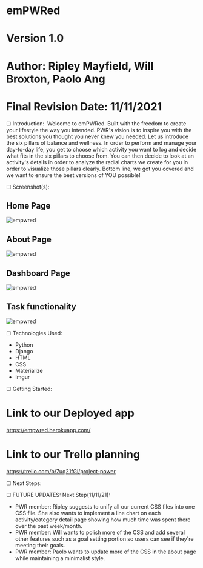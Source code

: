 # emPWRed
# Version 1.0
# Author: Ripley Mayfield, Will Broxton, Paolo Ang
# Final Revision Date: 11/11/2021

☐ Introduction: 
Welcome to emPWRed.  Built with the freedom to create your lifestyle the way you intended. 
PWR's vision is to inspire you with the best solutions you thought you never knew you needed.
Let us introduce the six pillars of balance and wellness.  In order to perform and manage your day-to-day life, you get to choose which activity you want to log and decide what fits in the six pillars to choose from.  You can then decide to look at an activity's details in order to analyze the radial charts we create for you in order to visualize those pillars clearly.  Bottom line, we got you covered and we want to ensure the best versions of YOU possible!

☐ Screenshot(s): 
## Home Page ##
![empwred](https://i.imgur.com/RAMkAf3.png)

## About Page ##
![empwred](https://i.imgur.com/AuxciVq.png)

## Dashboard Page ##
![empwred](https://i.imgur.com/i95Ogbb.png)


## Task functionality ##
![empwred](https://i.imgur.com/g2zp8V0.png)

☐ Technologies Used: 
- Python
- Django
- HTML
- CSS
- Materialize
- Imgur

☐ Getting Started: 
# Link to our Deployed app
https://empwred.herokuapp.com/
# Link to our Trello planning
https://trello.com/b/7uq21fGi/project-power
<!-- use CRUD mapping guidelines link:
https://gist.github.com/jim-clark/17908763db7bd3c403e6 -->

☐ Next Steps:


☐ FUTURE UPDATES:
Next Step(11/11/21): 
- PWR member: Ripley suggests to unify all our current CSS files into one CSS file. She also wants to implement a line chart on each activity/category detail page showing how much time was spent there over the past week/month.
- PWR member: Will wants to polish more of the CSS and add several other features such as a goal setting portion so users can see if they're meeting their goals.
- PWR member: Paolo wants to update more of the CSS in the about page while maintaining a minimalist style.